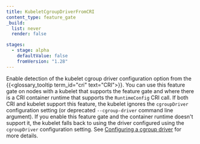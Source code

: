 ```yaml
---
title: KubeletCgroupDriverFromCRI
content_type: feature_gate
_build:
  list: never
  render: false

stages:
  - stage: alpha
    defaultValue: false
    fromVersion: "1.28"
---
```

Enable detection of the kubelet cgroup driver
configuration option from the {{<glossary_tooltip term_id="cri" text="CRI">}}.
You can use this feature gate on nodes with a kubelet that supports the feature gate
and where there is a CRI container runtime that supports the `RuntimeConfig`
CRI call. If both CRI and kubelet support this feature, the kubelet ignores the
`cgroupDriver` configuration setting (or deprecated `--cgroup-driver` command
line argument). If you enable this feature gate and the container runtime
doesn't support it, the kubelet falls back to using the driver configured using
the `cgroupDriver` configuration setting.
See [Configuring a cgroup driver](/docs/tasks/administer-cluster/kubeadm/configure-cgroup-driver)
for more details.
